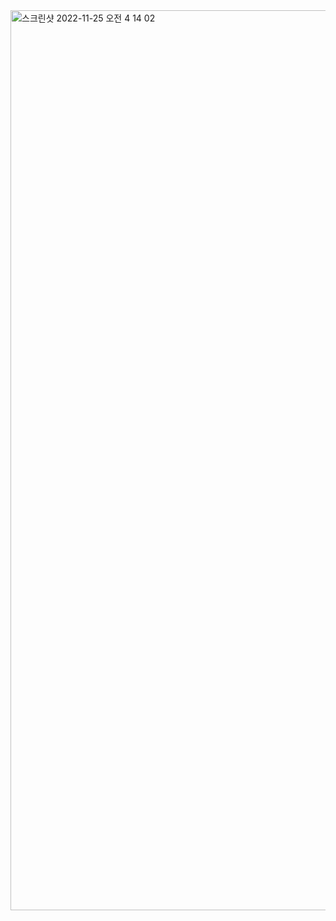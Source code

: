 <img width="1440" alt="스크린샷 2022-11-25 오전 4 14 02" src="https://user-images.githubusercontent.com/44183007/204815923-195d7b55-d3d1-4aae-9a7a-9608fd21a761.png">
